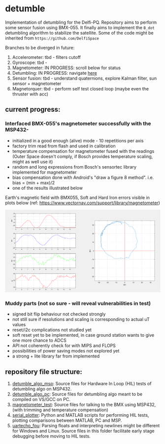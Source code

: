 # detumble

Implementation of detumbling for the Delfi-PQ.
Repository aims to perform some sensor fusion using BMX-055. It finally aims to implement the `B_dot` detumbling algorithm to stabilize the satellite. 
Some of the code might be inherited from `https://github.com/DelfiSpace` 

Branches to be diverged in future: 

1. Accelerometer: tbd - filters cutoff
2. Gyroscope: tbd - 
3. Magnetometer: IN PROGRESS: scroll below for status
4. Detumbling: IN PROGRESS: navigate [here](https://github.com/nilay994/detumble/tree/master/detumble_algo_pc)
5. Sensor fusion: tbd - understand quaternions, explore Kalman filter, sun sensor + magnetometer
6. Magnetorquer: tbd - perform self test closed loop (maybe even the thruster with acc)

## current progress:
### Interfaced BMX-055's magnetometer successfully with the MSP432-

- initialized in a good enough (alive) mode - 10 repetitions per axis
- factory trim read from flash and used in calibration
- temperature compensation for magnetometer fused with the readings (Outer Space doesn't comply, if Bosch provides temperature scaling, might as well use it)
- random and long expressions from Bosch's sensortec library implemented for magnetometer
- bias compensation done with Android's "draw a figure 8 method". i.e. bias = (min + max)/2
- one of the results illustrated below
 
Earth's magnetic field with BMX055, Soft and Hard Iron errors visible in plots below (ref: https://www.vectornav.com/support/library/magnetometer)

![iron_error](https://github.com/nilay994/detumble/blob/master/iron_calib.PNG)

### Muddy parts (not so sure - will reveal vulnerabilities in test)

- signed bit flip behaviour not checked strongly
- not still sure if resolutions and scaling is corresponding to actual uT values
- reset/i2c complications not studied yet
- soft reset yet to be implemented, in case ground station wants to give one more chance to ADCS
- API not coherently check for with MIPS and FLOPS
- possibilities of power saving modes not explored yet
- a strong + lite library far from implemented

## repository file structure:
1. [detumble_algo_msp](https://github.com/nilay994/detumble/tree/master/detumble_algo_msp): Source files for Hardware In Loop (HIL) tests of detumbling algo on MSP432.
2. [detumble_algo_pc](https://github.com/nilay994/detumble/tree/master/detumble_algo_pc): Source files for detumbling algo meant to be compiled on VS/GCC on PC.
3. [magnetometer_test](https://github.com/nilay994/detumble/tree/master/magnetometer_test): Source files for talking to the BMX using MSP432, (with trimming and temperature compensation)
4. [serial_plotter](https://github.com/nilay994/detumble/tree/master/serial_plotter): Python and MATLAB scripts for performing HIL tests, plotting comparisons between MATLAB, PC and MSP.
5. [uartecho_fpu](https://github.com/nilay994/detumble/tree/master/uartecho_fpu): Parsing floats and interpreting newlines might be different for Windows and Linux. Source files in this folder facilitate early stage debugging before moving to HIL tests. 

